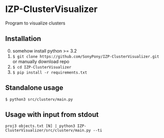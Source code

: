 # IZP-ClusterVisualizer
Program to visualize clusters

Installation
---------------
0. somehow install python >= 3.2
0. `$ git clone https://github.com/SonyPony/IZP-ClusterVisualizer.git` or manually download repo
0. `$ cd IZP-ClusterVisualizer`
0. `$ pip install -r requirements.txt`

Standalone usage
---------------
`$ python3 src/clusterv/main.py`

Usage with input from stdout
---------------
`proj3 objects.txt [N] | python3 IZP-ClusterVisualizer/src/clusterv/main.py --ti`
